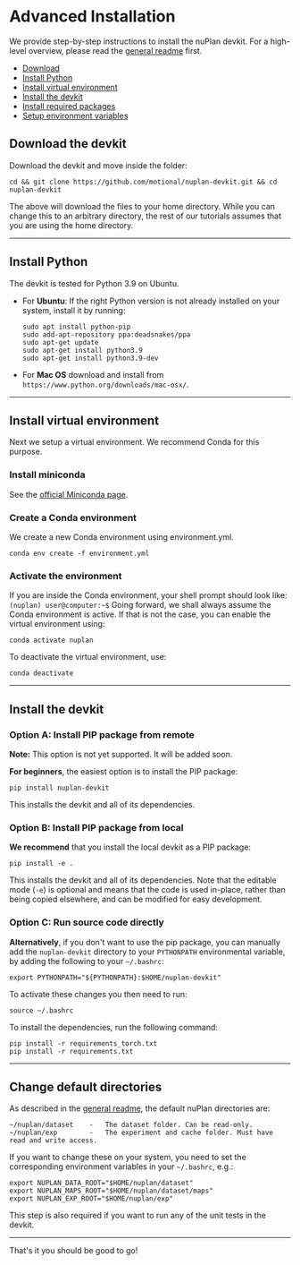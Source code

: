 # Advanced Installation
We provide step-by-step instructions to install the nuPlan devkit. 
For a high-level overview, please read the [general readme](https://github.com/motional/nuplan-devkit/blob/master/README.md) first.

- [Download](#download-the-devkit)
- [Install Python](#install-python)
- [Install virtual environment](#install-virtual-environment)
- [Install the devkit](#install-the-devkit)
- [Install required packages](#install-required-packages)
- [Setup environment variables](#setup-environment-variables)

## Download the devkit
Download the devkit and move inside the folder:
```
cd && git clone https://github.com/motional/nuplan-devkit.git && cd nuplan-devkit
```
The above will download the files to your home directory. While you can change this to an arbitrary directory, the rest of our tutorials assumes that you are using the home directory. 

-----
## Install Python
The devkit is tested for Python 3.9 on Ubuntu.

- For **Ubuntu**: If the right Python version is not already installed on your system, install it by running:
   ```
   sudo apt install python-pip
   sudo add-apt-repository ppa:deadsnakes/ppa
   sudo apt-get update
   sudo apt-get install python3.9
   sudo apt-get install python3.9-dev
   ```
- For **Mac OS** download and install from `https://www.python.org/downloads/mac-osx/`.

-----
## Install virtual environment
Next we setup a virtual environment. We recommend Conda for this purpose.

### Install miniconda
See the [official Miniconda page](https://conda.io/en/latest/miniconda.html).

### Create a Conda environment
We create a new Conda environment using environment.yml.
```
conda env create -f environment.yml
```

### Activate the environment
If you are inside the Conda environment, your shell prompt should look like: `(nuplan) user@computer:~$`
Going forward, we shall always assume the Conda environment is active.
If that is not the case, you can enable the virtual environment using:
```
conda activate nuplan 
```
To deactivate the virtual environment, use:
```
conda deactivate
```

-----
## Install the devkit
### Option A: Install PIP package from remote
**Note:** This option is not yet supported. It will be added soon.

**For beginners**, the easiest option is to install the PIP package:
```
pip install nuplan-devkit
```
This installs the devkit and all of its dependencies.

### Option B: Install PIP package from local
**We recommend** that you install the local devkit as a PIP package:
```
pip install -e .
```
This installs the devkit and all of its dependencies.
Note that the editable mode (`-e`) is optional and means that the code is used in-place, rather than being copied elsewhere, and can be modified for easy development.

### Option C: Run source code directly
**Alternatively**, if you don't want to use the pip package, you can manually add the `nuplan-devkit` directory to your `PYTHONPATH` environmental variable, by adding the following to your `~/.bashrc`:
```
export PYTHONPATH="${PYTHONPATH}:$HOME/nuplan-devkit"
```
To activate these changes you then need to run:
```
source ~/.bashrc
```
To install the dependencies, run the following command:
```
pip install -r requirements_torch.txt
pip install -r requirements.txt
``` 

-----
## Change default directories
As described in the [general readme](https://github.com/motional/nuplan-devkit/blob/master/docs/README.md), the default nuPlan directories are:
```
~/nuplan/dataset    -   The dataset folder. Can be read-only.
~/nuplan/exp        -   The experiment and cache folder. Must have read and write access.
```
If you want to change these on your system, you need to set the corresponding environment variables in your `~/.bashrc`, e.g.:
```
export NUPLAN_DATA_ROOT="$HOME/nuplan/dataset"
export NUPLAN_MAPS_ROOT="$HOME/nuplan/dataset/maps"
export NUPLAN_EXP_ROOT="$HOME/nuplan/exp"
```
This step is also required if you want to run any of the unit tests in the devkit.

-----
That's it you should be good to go!
